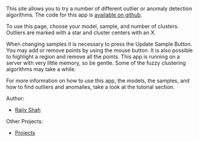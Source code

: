 This site allows you to try a number of different outlier or anomaly detection algorithms.  The code for this app is [available on github](https://github.com/rajshah4/outliers_shiny).

To use this page, choose your model, sample, and number of clusters.  Outliers are marked with a star and cluster centers with an X.

When changing samples it is necessary to press the Update Sample Button.  You may add or remove points by using the mouse button.  It is also possible to highlight a region and remove all the points.  This app is running on a server with very little memory, so be gentle.  Some of the fuzzy clustering algorithms may take a while. 

For more information on how to use this app, the models, the samples, and how to find outliers and anomalies, take a look at the tutorial section.

Author:
+ <a href="http://www.rajivshah.com" target=" blank">Rajiv Shah</a>

Other Projects:
+ <a href="http://projects.rajivshah.com" target=" blank">Projects</a>


